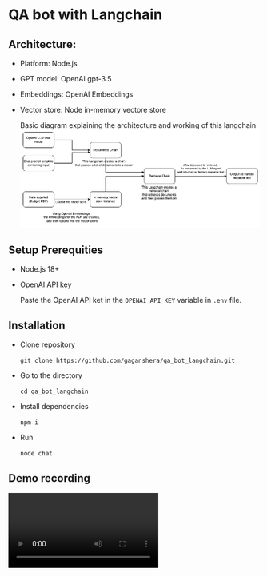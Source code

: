 # QA bot with Langchain

## Architecture:
- Platform: Node.js
- GPT model: OpenAI gpt-3.5
- Embeddings: OpenAI Embeddings
- Vector store: Node in-memory vectore store

  Basic diagram explaining the architecture and working of this langchain
  ![Architecture](./arch.drawio.png "Architecture")

## Setup Prerequities
- Node.js 18+
- OpenAI API key

  Paste the OpenAI API ket in the `OPENAI_API_KEY` variable in `.env` file.

## Installation
- Clone repository

  `git clone https://github.com/gaganshera/qa_bot_langchain.git`

- Go to the directory

  `cd qa_bot_langchain`

- Install dependencies

  `npm i`

- Run

  `node chat`

## Demo recording
  <video src="https://github.com/gaganshera/qa_bot_langchain/raw/master/chat_recording.mov"/>

  https://github.com/gaganshera/qa_bot_langchain/raw/master/chat_recording.mov
